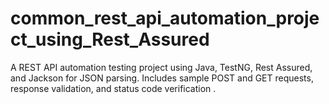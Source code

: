 # common_rest_api_automation_project_using_Rest_Assured
A REST API automation testing project using Java, TestNG, Rest Assured, and Jackson for JSON parsing. Includes sample POST and GET requests, response validation, and status code verification .
